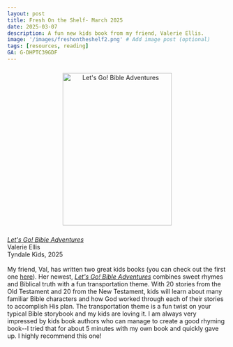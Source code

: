 ```yaml
---
layout: post
title: Fresh On the Shelf- March 2025
date: 2025-03-07
description: A fun new kids book from my friend, Valerie Ellis.
image: '/images/freshontheshelf2.png' # Add image post (optional)
tags: [resources, reading]
GA: G-DHPTC39GDF
---
```

<p align="center">
<a href="https://amzn.to/41LPgLF" target="blank"><img src="meredithcook.github.io/images/let'sgo.jpg" alt="Let's Go! Bible Adventures" style="width:250px;height:350px;padding:10px" align="center"></a><p>
  <a href= "https://amzn.to/41LPgLF" target= "blank"><i>Let's Go! Bible Adventures</i></a>
  <br>Valerie Ellis
  <br>Tyndale Kids, 2025
  <br>
  <br>My friend, Val, has written two great kids books (you can check out the first one <a href="https://amzn.to/41wLYup" target="blank">here</a>). Her newest, <a href= "https://amzn.to/41LPgLF" target= "blank"><i>Let's Go! Bible Adventures</i></a> combines sweet rhymes and Biblical truth with a fun transportation theme. With 20 stories from the Old Testament and 20 from the New Testament, kids will learn about many familiar Bible characters and how God worked through each of their stories to accomplish His plan. The transportation theme is a fun twist on your typical Bible storybook and my kids are loving it. I am always very impressed by kids book authors who can manage to create a good rhyming book--I tried that for about 5 minutes with my own book and quickly gave up. I highly recommend this one!




